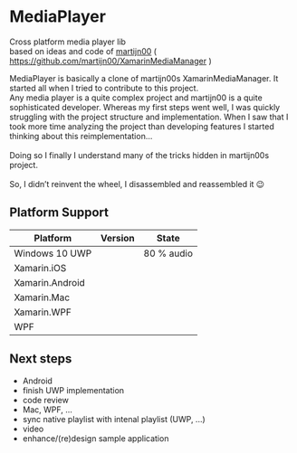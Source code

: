 # MediaPlayer
Cross platform media player lib</BR>
based on ideas and code of [martijn00](https://github.com/martijn00) ( https://github.com/martijn00/XamarinMediaManager )

MediaPlayer is basically a clone of martijn00s XamarinMediaManager. It started all when I tried to contribute to this project. </BR>
Any media player is a quite complex project and martijn00 is a quite sophisticated developer. Whereas my first steps went well, I was quickly struggling with the project structure and implementation. When I saw that I took more time analyzing the project than developing features I started thinking about this reimplementation… </BR>
</BR>
Doing so I finally I understand many of the tricks hidden in martijn00s project.</BR>
</BR>
So, I didn’t reinvent the wheel, I disassembled and reassembled it 😉

## Platform Support

|Platform|Version|State|
| ------------------- | :------------------: | :------------------: |
|Windows 10 UWP| | 80 % audio |
|Xamarin.iOS| | |
|Xamarin.Android| | |
|Xamarin.Mac| | |
|Xamarin.WPF| | |
|WPF| | |

## Next steps
* Android
* finish UWP implementation
* code review
* Mac, WPF, ...
* sync native playlist with intenal playlist (UWP, ...)
* video
* enhance/(re)design sample application
